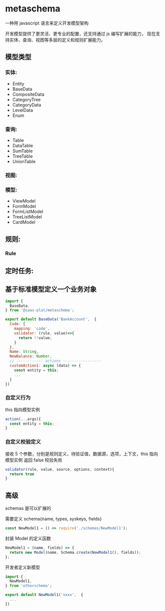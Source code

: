 # metaschema

一种用 javascript 语言来定义开发模型架构

开发模型提供了更灵活、更专业的配置，还支持通过 js 编写扩展的能力，
现在支持实体、查询、视图等多层的定义和规则扩展能力。

## 模型类型

### 实体:

- Entity
- BaseData
- CompositeData
- CategoryTree
- CategoryData
- LevelData
- Enum

### 查询:

- Table
- DataTable
- SumTable
- TreeTable
- UnionTable

### 视图:

### 模型:

- ViewModel
- FormModel
- FormListModel
- TreeListModel
- CardModel

## 规则:

### Rule

## 定时任务: 

## 基于标准模型定义一个业务对象

```js
import {
  BaseData,
} from '@saas-plat/metaschema';

export default BaseData('BankAccount',  {
  Code: {
    mapping: 'code',
    validator: (rule, value)=>{
      return !!value;
    }
  },
  Name: String,
  NewBalance: Number,
  // ------------ actions -----------------
  customAction1: async (data) => {
    const entity = this;
    ...
  }
})

```

### 自定义行为

this 指向模型实例

```js
action(...args){
  const entity = this;
}
```

### 自定义校验定义

接收 5 个参数，分别是规则定义，待验证值，数据源，选项，上下文，this 指向模型实例
返回 false 校验失败

```js
validator(rule, value, source, options, context){
  return true
}
```

## 高级
schemas 是可以扩展的

需要定义 schema{name, types, syskeys, fields}

```js
const NewModel1 = () => require('./schemas/NewModel1');
```

封装 Model 的定义函数

```js
NewModel1 = (name, fields) => {
  return new Model(name, Schema.create(NewModel1(), fields));
};
```

开发者定义新模型

```js
import {
  NewModel1,
} from 'otherschema';

export default NewModel1('xxxx',  {
  ...
})
```
